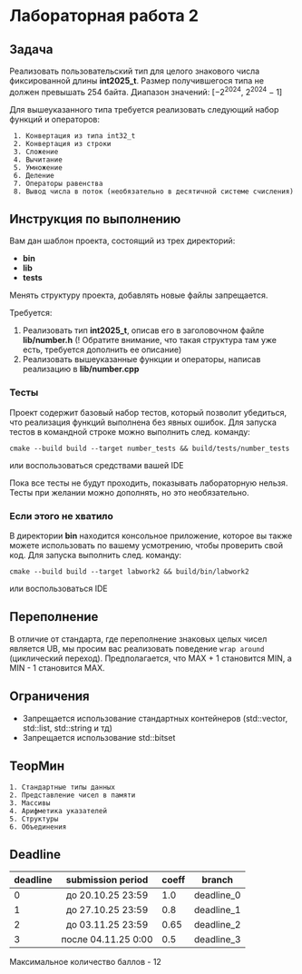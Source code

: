 # Лабораторная работа 2

## Задача

  Реализовать пользовательский тип для целого знакового числа фиксированной длины **int2025_t**.
  Размер получившегося типа не должен превышать 254 байта.
  Диапазон значений: $[-2^{2024},\ 2^{2024} - 1]$

  Для вышеуказанного типа требуется реализовать следующий набор функций и операторов:

     1. Конвертация из типа int32_t
     2. Конвертация из строки
     3. Сложение
     4. Вычитание
     5. Умножение
     6. Деление
     7. Операторы равенства
     8. Вывод числа в поток (необязательно в десятичной системе счисления)

## Инструкция по выполнению

Вам дан шаблон проекта, состоящий из трех директорий:
- **bin**
- **lib**
- **tests**

Менять структуру проекта, добавлять новые файлы запрещается.

Требуется:
  1. Реализовать тип **int2025_t**, описав его в заголовочном файле **lib/number.h** (! Обратите внимание, что такая структура там уже есть, требуется дополнить ее описание)
  2. Реализовать вышеуказанные функции и операторы, написав реализацию в **lib/number.cpp**

### Тесты

Проект содержит базовый набор тестов, который позволит убедиться, что реализация функций выполнена без явных ошибок.
Для запуска тестов в командной строке можно выполнить след. команду:

```
cmake --build build --target number_tests && build/tests/number_tests
```
или воспользоваться средствами вашей IDE

Пока все тесты не будут проходить, показывать лабораторную нельзя.
Тесты при желании можно дополнять, но это необязательно.

### Если этого не хватило

В директории **bin** находится консольное приложение, которое вы также можете использовать по вашему усмотрению, чтобы проверить свой код.
Для запуска выполнить след. команду:

```
cmake --build build --target labwork2 && build/bin/labwork2
```
 или воспользоваться IDE

## Переполнение

В отличие от стандарта, где переполнение знаковых целых чисел является UB, мы просим вас реализовать поведение
`wrap around` (циклический переход). Предполагается, что MAX + 1 становится MIN, а MIN - 1 становится MAX.

## Ограничения

 - Запрещается использование стандартных контейнеров (std::vector, std::list, std::string и тд)
 - Запрещается использование std::bitset


## ТеорМин

    1. Стандартные типы данных
    2. Представление чисел в памяти
    3. Массивы
    4. Арифметика указателей
    5. Структуры
    6. Объединения


## Deadline

| deadline | submission period | coeff | branch |
|----------|:-----------------:|-------|------------|
| 0 | до 20.10.25 23:59 | 1.0 | deadline_0 |
| 1 | до 27.10.25 23:59 | 0.8 | deadline_1 |
| 2 | до 03.11.25 23:59 | 0.65 | deadline_2 |
| 3 | после 04.11.25 0:00 | 0.5 | deadline_3 |

Максимальное количество баллов - 12
